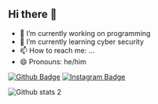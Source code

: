 ## Hi there 👋

- 🔭 I’m currently working on programming
- 🌱 I’m currently learning cyber security
- 📫 How to reach me: ...
- 😄 Pronouns: he/him

 [![Github Badge](https://img.shields.io/badge/-Github-000?style=quare&labelColor=000&logo=Github&logoColor=white&link=link)](https://github.com/Burak-inci)
 [![Instagram Badge](https://img.shields.io/badge/-Instagram-C13584?style=flat-quare&labelColor=C13584&logo=instagram&logoColor=white&link=link)](https://www.instagram.com/_burak.inci/)

 ![Github stats 2](https://github-readme-stats.vercel.app/api?username=kullanıcıadınız&show_icons=true&theme=radical)
